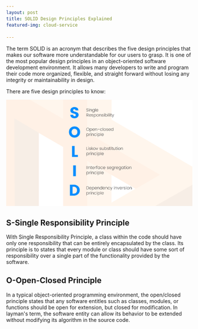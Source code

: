 ```yaml
---
layout: post
title: SOLID Design Principles Explained
featured-img: cloud-service

---
```

The term SOLID is an acronym that describes the five design principles that makes our software more understandable for our users to grasp. It is one of the most popular design principles in an object-oriented software development environment. It allows many developers to write and program their code more organized, flexible, and straight forward without losing any integrity or maintainability in design. 

There are five design principles to know:

![image tooltip here](/assets/img/SOLID.jpg)

## S-Single Responsibility Principle
With Single Responsibility Principle, a class within the code should have only one responsibility that can be entirely encapsulated by the class. Its principle is to states that every module or class should have some sort of responsibility over a single part of the functionality provided by the software. 

## O-Open-Closed Principle
In a typical object-oriented programming environment, the open/closed principle states that any software entitles such as classes, modules, or functions should be open for extension, but closed for modification. In layman's term, the software entity can allow its behavior to be extended without modifying its algorithm in the source code. 

##

